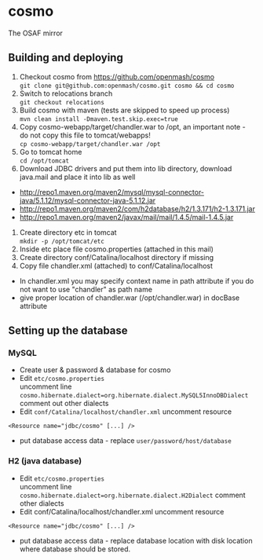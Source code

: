 cosmo
=====

The OSAF mirror

## Building and deploying

1.  Checkout cosmo from https://github.com/openmash/cosmo  
 `git clone git@github.com:openmash/cosmo.git cosmo && cd cosmo`
1.  Switch to relocations branch  
 `git checkout relocations`
1.  Build cosmo with maven (tests are skipped to speed up process)  
 `mvn clean install -Dmaven.test.skip.exec=true`
1.  Copy cosmo-webapp/target/chandler.war to /opt, an important note - do not copy this file to tomcat/webapps!  
 `cp cosmo-webapp/target/chandler.war /opt`
1.  Go to tomcat home  
 `cd /opt/tomcat`
1.  Download JDBC drivers and put them into lib directory, download java.mail and place it into lib as well  
 - http://repo1.maven.org/maven2/mysql/mysql-connector-java/5.1.12/mysql-connector-java-5.1.12.jar
 - http://repo1.maven.org/maven2/com/h2database/h2/1.3.171/h2-1.3.171.jar
 - http://repo1.maven.org/maven2/javax/mail/mail/1.4.5/mail-1.4.5.jar
1.  Create directory etc in tomcat  
 `mkdir -p /opt/tomcat/etc`
1.  Inside etc place file cosmo.properties (attached in this mail)  
1.  Create directory conf/Catalina/localhost directory if missing  
1.  Copy file chandler.xml (attached) to conf/Catalina/localhost  
 - In chandler.xml you may specify context name in path attribute if you do not want to use "chandler" as path name
 - give proper location of chandler.war (/opt/chandler.war) in docBase attribute


## Setting up the database

### MySQL

+  Create user & password & database for cosmo  
+  Edit `etc/cosmo.properties`  
  uncomment line  
  `cosmo.hibernate.dialect=org.hibernate.dialect.MySQL5InnoDBDialect`  
  comment out other dialects  
+  Edit `conf/Catalina/localhost/chandler.xml`
  uncomment resource  

  `<Resource name="jdbc/cosmo" [...] />` 

+  put database access data - replace `user/password/host/database`  

### H2 (java database)

+  Edit `etc/cosmo.properties`  
  uncomment line
  `cosmo.hibernate.dialect=org.hibernate.dialect.H2Dialect`
  comment other dialects
+  Edit conf/Catalina/localhost/chandler.xml
  uncomment resource

  `<Resource name="jdbc/cosmo" [...] />`
  
+  put database access data - replace database location with disk location where database should be stored.
